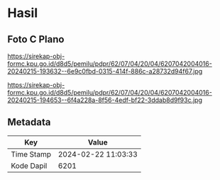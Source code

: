 # Hasil

## Foto C Plano

https://sirekap-obj-formc.kpu.go.id/d8d5/pemilu/pdpr/62/07/04/20/04/6207042004016-20240215-193632--6e9c0fbd-0315-414f-886c-a28732d94f67.jpg

https://sirekap-obj-formc.kpu.go.id/d8d5/pemilu/pdpr/62/07/04/20/04/6207042004016-20240215-194653--6f4a228a-8f56-4edf-bf22-3ddab8d9f93c.jpg


## Metadata

| Key        | Value               |
| ---------- | ------------------- |
| Time Stamp | 2024-02-22 11:03:33 |
| Kode Dapil | 6201                |



